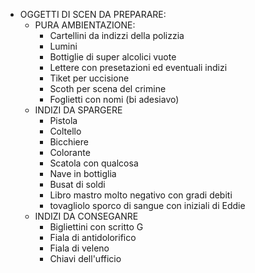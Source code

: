 - OGGETTI DI SCEN DA PREPARARE:
  - PURA AMBIENTAZIONE:
    - Cartellini da indizzi della polizzia
    - Lumini
    - Bottiglie di super alcolici vuote
    - Lettere con presetazioni ed eventuali indizi
    - Tiket per uccisione
    - Scoth per scena del crimine
    - Foglietti con nomi (bi adesiavo)
  - INDIZI DA SPARGERE
    - Pistola
    - Coltello
    - Bicchiere
    - Colorante
    - Scatola con qualcosa
    - Nave in bottiglia
    - Busat di soldi
    - Libro mastro molto negativo con gradi debiti
    - tovagliolo sporco di sangue con iniziali di Eddie
  - INDIZI DA CONSEGANRE
    - Bigliettini con scritto G
    - Fiala di antidolorifico
    - Fiala di veleno
    - Chiavi dell'ufficio
